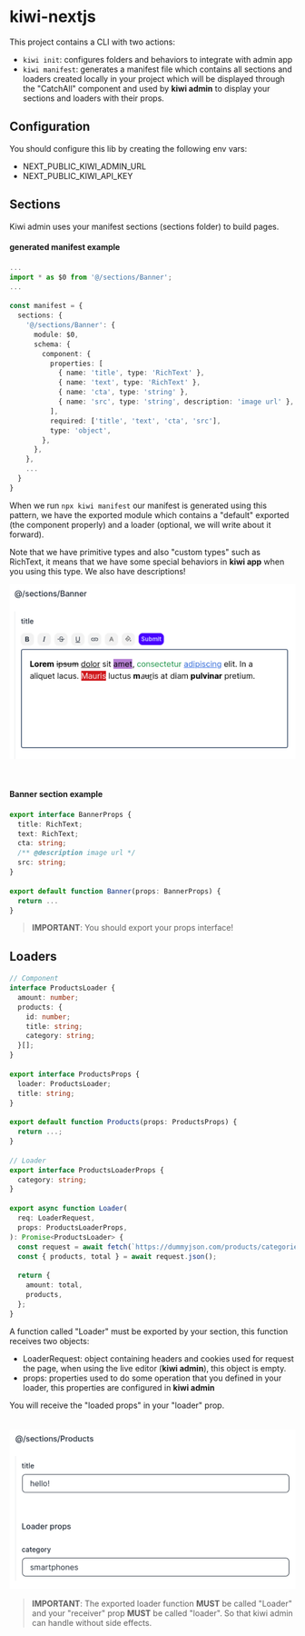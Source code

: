 # kiwi-nextjs

This project contains a CLI with two actions:

- `kiwi init`: configures folders and behaviors to integrate with admin app
- `kiwi manifest`: generates a manifest file which contains all sections and loaders created locally in your project which will be displayed through the "CatchAll" component and used by **kiwi admin** to display your sections and loaders with their props.

## Configuration

You should configure this lib by creating the following env vars:

- NEXT_PUBLIC_KIWI_ADMIN_URL
- NEXT_PUBLIC_KIWI_API_KEY

## Sections

Kiwi admin uses your manifest sections (sections folder) to build pages.

#### generated manifest example

```ts
...
import * as $0 from '@/sections/Banner';
...

const manifest = {
  sections: {
    '@/sections/Banner': {
      module: $0,
      schema: {
        component: {
          properties: [
            { name: 'title', type: 'RichText' },
            { name: 'text', type: 'RichText' },
            { name: 'cta', type: 'string' },
            { name: 'src', type: 'string', description: 'image url' },
          ],
          required: ['title', 'text', 'cta', 'src'],
          type: 'object',
        },
      },
    },
    ...
  }
}
```

When we run `npx kiwi manifest` our manifest is generated using this pattern, we have the exported module which contains a "default" exported (the component properly) and a loader (optional, we will write about it forward).

Note that we have primitive types and also "custom types" such as RichText, it means that we have some special behaviors in **kiwi app** when you using this type. We also have descriptions!

![Alt text](docs/section_with_rich_text.png)

<br />

#### Banner section example

```ts
export interface BannerProps {
  title: RichText;
  text: RichText;
  cta: string;
  /** @description image url */
  src: string;
}

export default function Banner(props: BannerProps) {
  return ...
}
```

> **IMPORTANT**: You should export your props interface!

## Loaders

```ts
// Component
interface ProductsLoader {
  amount: number;
  products: {
    id: number;
    title: string;
    category: string;
  }[];
}

export interface ProductsProps {
  loader: ProductsLoader;
  title: string;
}

export default function Products(props: ProductsProps) {
  return ...;
}

// Loader
export interface ProductsLoaderProps {
  category: string;
}

export async function Loader(
  req: LoaderRequest,
  props: ProductsLoaderProps,
): Promise<ProductsLoader> {
  const request = await fetch(`https://dummyjson.com/products/categories/${props.category}`);
  const { products, total } = await request.json();

  return {
    amount: total,
    products,
  };
}
```

A function called "Loader" must be exported by your section, this function receives two objects:

- LoaderRequest: object containing headers and cookies used for request the page, when using the live editor (**kiwi admin**), this object is empty.
- props: properties used to do some operation that you defined in your loader, this properties are configured in **kiwi admin**

You will receive the "loaded props" in your "loader" prop.
<br />
<br />
<br />
![section with loader](docs/section_with_loader.png)

> **IMPORTANT**: The exported loader function **MUST** be called "Loader" and your "receiver" prop **MUST** be called "loader". So that kiwi admin can handle without side effects.
